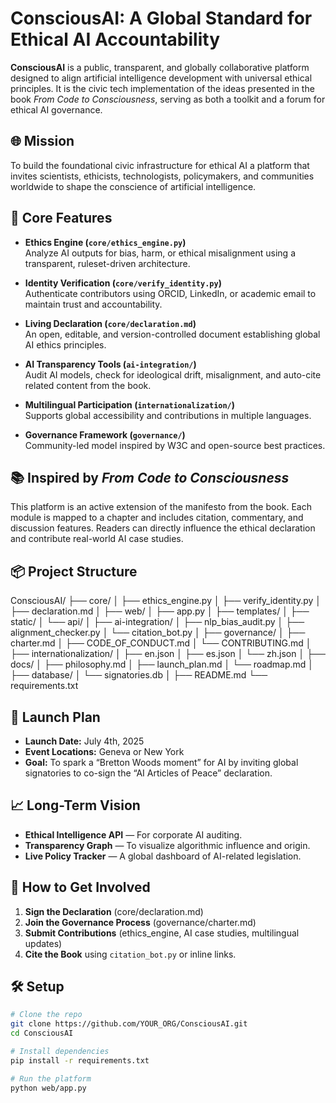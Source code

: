 # ConsciousAI: A Global Standard for Ethical AI Accountability

**ConsciousAI** is a public, transparent, and globally collaborative platform designed to align artificial intelligence development with universal ethical principles. It is the civic tech implementation of the ideas presented in the book *From Code to Consciousness*, serving as both a toolkit and a forum for ethical AI governance.

## 🌐 Mission
To build the foundational civic infrastructure for ethical AI a platform that invites scientists, ethicists, technologists, policymakers, and communities worldwide to shape the conscience of artificial intelligence.

## 🔑 Core Features

- **Ethics Engine (`core/ethics_engine.py`)**  
  Analyze AI outputs for bias, harm, or ethical misalignment using a transparent, ruleset-driven architecture.

- **Identity Verification (`core/verify_identity.py`)**  
  Authenticate contributors using ORCID, LinkedIn, or academic email to maintain trust and accountability.

- **Living Declaration (`core/declaration.md`)**  
  An open, editable, and version-controlled document establishing global AI ethics principles.

- **AI Transparency Tools (`ai-integration/`)**  
  Audit AI models, check for ideological drift, misalignment, and auto-cite related content from the book.

- **Multilingual Participation (`internationalization/`)**  
  Supports global accessibility and contributions in multiple languages.

- **Governance Framework (`governance/`)**  
  Community-led model inspired by W3C and open-source best practices.

## 📚 Inspired by *From Code to Consciousness*
This platform is an active extension of the manifesto from the book. Each module is mapped to a chapter and includes citation, commentary, and discussion features. Readers can directly influence the ethical declaration and contribute real-world AI case studies.

## 📦 Project Structure
ConsciousAI/
├── core/
│   ├── ethics_engine.py
│   ├── verify_identity.py
│   ├── declaration.md
│
├── web/
│   ├── app.py
│   ├── templates/
│   ├── static/
│   └── api/
│
├── ai-integration/
│   ├── nlp_bias_audit.py
│   ├── alignment_checker.py
│   └── citation_bot.py
│
├── governance/
│   ├── charter.md
│   ├── CODE_OF_CONDUCT.md
│   └── CONTRIBUTING.md
│
├── internationalization/
│   ├── en.json
│   ├── es.json
│   └── zh.json
│
├── docs/
│   ├── philosophy.md
│   ├── launch_plan.md
│   └── roadmap.md
│
├── database/
│   └── signatories.db
│
├── README.md
└── requirements.txt
## 📅 Launch Plan

- **Launch Date:** July 4th, 2025  
- **Event Locations:** Geneva or New York  
- **Goal:** To spark a “Bretton Woods moment” for AI by inviting global signatories to co-sign the “AI Articles of Peace” declaration.

## 📈 Long-Term Vision

- **Ethical Intelligence API** — For corporate AI auditing.  
- **Transparency Graph** — To visualize algorithmic influence and origin.  
- **Live Policy Tracker** — A global dashboard of AI-related legislation.

## 🤝 How to Get Involved

1. **Sign the Declaration** (core/declaration.md)  
2. **Join the Governance Process** (governance/charter.md)  
3. **Submit Contributions** (ethics_engine, AI case studies, multilingual updates)  
4. **Cite the Book** using `citation_bot.py` or inline links.

## 🛠️ Setup

```bash
# Clone the repo
git clone https://github.com/YOUR_ORG/ConsciousAI.git
cd ConsciousAI

# Install dependencies
pip install -r requirements.txt

# Run the platform
python web/app.py

